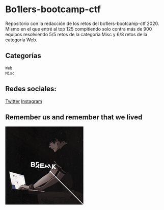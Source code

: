 # Bo1lers-bootcamp-ctf

Repositorio con la redacción de los retos del bo1lers-bootcamp-ctf 2020. 
Mismo en el que entré al top 125 compitiendo solo contra más de 900 equipos
resolviendo 5/5 retos de la categoría Misc y 6/8 retos de la categoría Web.

## Categorías
```
Web
Misc
```

## Redes sociales:

[Twitter](https://twitter.com/developerjesus)
[Instagram](https://instagram.com/developerjesus)

## Remember us and remember that we lived

![VON](von.gif)
